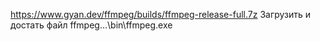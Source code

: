 https://www.gyan.dev/ffmpeg/builds/ffmpeg-release-full.7z
Загрузить и достать файл ffmpeg...\bin\ffmpeg.exe